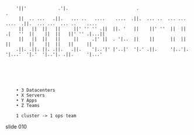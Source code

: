         '||'            .'|.                          .                              .
         ||  .. ...   .||.   ... ..   ....    ....  .||.  ... ..  ... ...    ....  .||.  ... ...  ... ..    ....
         ||   ||  ||   ||     ||' '' '' .||  ||. '   ||    ||' ''  ||  ||  .|   ''  ||    ||  ||   ||' '' .|...||
         ||   ||  ||   ||     ||     .|' ||  . '|..  ||    ||      ||  ||  ||       ||    ||  ||   ||     ||
        .||. .||. ||. .||.   .||.    '|..'|' |'..|'  '|.' .||.     '|..'|.  '|...'  '|.'  '|..'|. .||.     '|...'






        • 3 Datacenters
        • X Servers
        • Y Apps
        • Z Teams

        1 cluster -> 1 ops team

















































































slide 010
